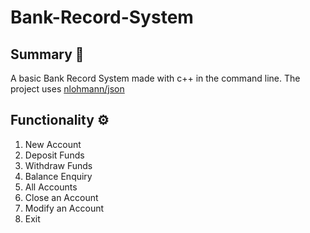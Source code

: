 # Bank-Record-System

## Summary 📝
A basic Bank Record System made with c++ in the command line. The project uses [nlohmann/json](https://github.com/nlohmann/json)

## Functionality ⚙️
  1. New Account
  2. Deposit Funds
  3. Withdraw Funds
  4. Balance Enquiry
  5. All Accounts
  6. Close an Account
  7. Modify an Account
  8. Exit
  
